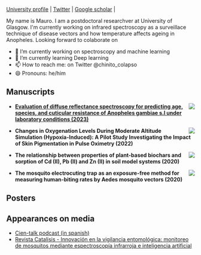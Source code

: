 [University profile][0] | [Twitter][1] | [Google scholar][2] |

My name is Mauro. I am a postdoctoral researchver at University of Glasgow. I'm currently working on infrared spectroscopy as a surveillace technique of disease vectors and how temperature affects ageing in Anopheles. Looking forward to colaborate on 
- 🔭 I’m currently working on spectroscopy and machine learning
- 🌱 I’m currently learning Deep learning
- 📫 How to reach me: on Twitter @chinito_colapso
- 😄 Pronouns: he/him

## Manuscripts

- <a href="https://doi.org/10.1007/978-3-319-76207-4_15"><img src="https://zenodo.org/badge/DOI/10.1038/s41598-023-45696-x.svg" align="right"/></a> **[Evaluation of diffuse reflectance spectroscopy for predicting age, species, and cuticular resistance of Anopheles gambiae s.l under laboratory conditions (2023)](https://github.com/maurocolapso/ML-DRIFT_Pazmino_et_al_2023.git)**

- <a href="https://doi.org/10.1007/978-3-031-14190-4_64"><img src="https://zenodo.org/badge/DOI/10.1007/978-3-031-14190-4_64.svg" align="right"/></a> **Changes in Oxygenation Levels During Moderate Altitude Simulation (Hypoxia-Induced): A Pilot Study Investigating the Impact of Skin Pigmentation in Pulse Oximetry (2022)**

- <a href="https://doi.org/10.1016/j.heliyon.2020.e05388"><img src="https://zenodo.org/badge/DOI/10.1016/j.heliyon.2020.e05388.svg" align="right"/></a> **The relationship between properties of plant-based biochars and sorption of Cd (II), Pb (II) and Zn (II) in soil model systems (2020)**

- <a href="https://doi.org/10.1186/s13071-020-3887-8"><img src="https://zenodo.org/badge/DOI/10.1186/s13071-020-3887-8.svg" align="right"/></a> **The mosquito electrocuting trap as an exposure-free method for measuring human-biting rates by Aedes mosquito vectors (2020)**

## Posters
  


## Appearances on media
- [Cien-talk podcast (in spanish)](https://open.spotify.com/episode/6vhpL34U4w8yukOXgfpfjT?si=5d62eca124494eaf)
- [Revista Catalisis - Innovación en la vigilancia entomológica: monitoreo de mosquitos mediante espectroscopía infrarroja e inteligencia artificial](https://www.catalisisec.com/v5-n9-monitoreo-mosquitos)

[0]: https://www.gla.ac.uk/schools/bohvm/staff/mauropazminobetancourth/
[1]: https://twitter.com/chinito_colapso
[2]: https://scholar.google.co.uk/citations?user=m4iwAloAAAAJ&hl=en
